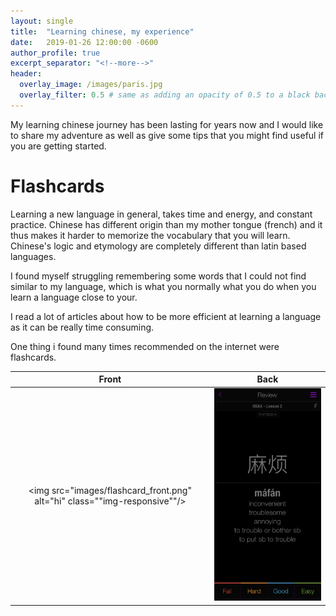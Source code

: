 ```yaml
---
layout: single
title:  "Learning chinese, my experience"
date:   2019-01-26 12:00:00 -0600
author_profile: true
excerpt_separator: "<!--more-->"
header:
  overlay_image: /images/paris.jpg
  overlay_filter: 0.5 # same as adding an opacity of 0.5 to a black background
---
```



My learning chinese journey has been lasting for years now and I would like to share my adventure as well as give some tips that you might find useful if you are getting started.

<!--more-->

# Flashcards

Learning a new language in general, takes time and energy, and constant practice. Chinese has different origin than my mother tongue (french) and it thus makes it harder to memorize the vocabulary that you will learn. Chinese's logic and etymology are completely different than latin based languages.

I found myself struggling remembering some words that I could not find similar to my language, which is what you normally what you do when you learn a language close to your.

I read a lot of articles about how to be more efficient at learning a language as it can be really time consuming.

One thing i found many times recommended on the internet were flashcards.


| Front         | Back           |
|:-------------:|:-------------:|
| <img src="images/flashcard_front.png" alt="hi" class=""img-responsive""/> | <img src="images/flashcard_back.png" alt="hi" class="inline"/> |
